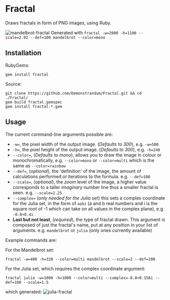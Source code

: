 # Fractal
Draws fractals in form of PNG images, using Ruby.


![mandelbrot-fractal](https://user-images.githubusercontent.com/26842759/27105899-2586bd88-5089-11e7-9a01-3e3fdb419a38.png)
Generated with `fractal -w=2000 -h=1100 --scale=2.92 --def=100 mandelbrot --color=mono`


## Installation
RubyGems:
```shell
gem install fractal
```
Source:
```shell
git clone https://github.com/Demonstrandum/Fractal.git && cd ./Fractal/
gem build fractal.gemspec
gem install fractal-*.gem
```

## Usage
The current command-line arguments possible are:
  - `-w=`, the pixel width of the output image. (*Defaults to 300*), e.g. `-w=500`
  - `-h=`, the pixel height of the output image. (*Defaults to 300*), e.g. `-h=240`
  - `--color=`, (*Defaults to mono*), allows you to draw the image in colour or monochromatically, e.g. `--color=mono` or `--color=multi` which is the same as `--color=rainbow`
  - `--def=`, (*optional*), the 'definition' of the image, the amount of calculations performed or iterations to the formula. e.g. `--def=100`
  - `--scale=`, (*optional*), the *zoom* level of the image, a higher value corresponds to a taller *imaginary* number line thus a smaller fractal is seen. e.g. `--scale=2.25`
  - `--complex=` (*only needed for the Julia set*) this sets a complex coordinate for the Julia set, in the form of `a±bi` (a and b real numbers and i is the square root of -1 which can take on all values in the complex plane), e.g. `-0.8+0.4i`
  - **Last but not least**, (*required*), the type of fractal drawn. This argument is composed of just the fractal's name, put at any position in your list of arguments. e.g. `mandelbrot` or `julia` (only ones currently available)


Example commands are:

For the Mandelbrot set:
```shell
fractal -w=400 -h=320 --color=multi mandelbrot --scale=2 --def=200
```

For the Julia set, which requires the complex coordinate argument:
```shell
fractal julia -w=1000 -h=1000 --color=multi --complex=-0.8+0.156i --def=100 --scale=1.5
```
which generated:
![julia-fractal](https://user-images.githubusercontent.com/26842759/27133600-a105798c-510a-11e7-95fc-00f6a4977ea6.png)
